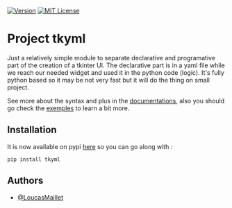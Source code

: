 [![Version](https://img.shields.io/pypi/v/tkyml?color=blue)](https://pypi.org/project/tkyml/0.0.1/)
[![MIT License](https://img.shields.io/badge/License-MIT-green.svg)](https://github.com/LoucasMaillet/tkyml/blob/master/LICENSE/)


# Project tkyml

Just a relatively simple module to separate declarative and programative part of the creation of a tkinter UI.
The declarative part is in a yaml file while we reach our needed widget and used it in the python code (logic).
It's fully python based so it may be not very fast but it will do the thing on small project.

See more about the syntax and plus in the [documentations](https://github.com/LoucasMaillet/tkyml/tree/master/docs),
also you should go check the [exemples](https://github.com/LoucasMaillet/tkyml/tree/master/exemples) to learn a bit more.

## Installation

It is now available on pypi [here](https://test.pypi.org/project/tkyml/) so you can go along with :

`pip install tkyml`

## Authors

- [@LoucasMaillet](https://www.github.com/LoucasMaillet)

